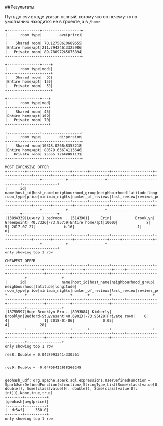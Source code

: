 ##Результаты

Путь до csv в коде указан полный, потому что он почему-то по умолчанию находится не в проекте, а в `/home`

    +---------------+------------------+
    |      room_type|        avg(price)|
    +---------------+------------------+
    |    Shared room| 70.12758620689655|
    |Entire home/apt|211.79424613325986|
    |   Private room| 89.78097285675894|
    +---------------+------------------+

    +---------------+----+
    |      room_type|mode|
    +---------------+----+
    |    Shared room|  35|
    |Entire home/apt| 150|
    |   Private room|  50|
    +---------------+----+

    +---------------+---+
    |      room_type|med|
    +---------------+---+
    |    Shared room| 45|
    |Entire home/apt|160|
    |   Private room| 70|
    +---------------+---+

    +---------------+------------------+
    |      room_type|        dispersion|
    +---------------+------------------+
    |    Shared room|10348.026848353218|
    |Entire home/apt| 80679.63674113646|
    |   Private room| 25665.72608991132|
    +---------------+------------------+
    
    MOST EXPENSIVE OFFER
    +--------+--------------------+-------+---------+-------------------+-------------+--------+---------+---------------+-----+--------------+-----------------+-----------+-----------------+------------------------------+----------------+
    |      id|                name|host_id|host_name|neighbourhood_group|neighbourhood|latitude|longitude|      room_type|price|minimum_nights|number_of_reviews|last_review|reviews_per_month|calculated_host_listings_count|availability_365|
    +--------+--------------------+-------+---------+-------------------+-------------+--------+---------+---------------+-----+--------------+-----------------+-----------+-----------------+------------------------------+----------------+
    |13894339|Luxury 1 bedroom ...|5143901|     Erin|           Brooklyn|   Greenpoint| 40.7326|-73.95739|Entire home/apt|10000|             5|                5| 2017-07-27|             0.16|                             1|               0|
    +--------+--------------------+-------+---------+-------------------+-------------+--------+---------+---------------+-----+--------------+-----------------+-----------+-----------------+------------------------------+----------------+
    only showing top 1 row
    
    CHEAPEST OFFER
    +--------+--------------------+-------+---------+-------------------+------------------+--------+---------+------------+-----+--------------+-----------------+-----------+-----------------+------------------------------+----------------+
    |      id|                name|host_id|host_name|neighbourhood_group|     neighbourhood|latitude|longitude|   room_type|price|minimum_nights|number_of_reviews|last_review|reviews_per_month|calculated_host_listings_count|availability_365|
    +--------+--------------------+-------+---------+-------------------+------------------+--------+---------+------------+-----+--------------+-----------------+-----------+-----------------+------------------------------+----------------+
    |18750597|Huge Brooklyn Bro...|8993084| Kimberly|           Brooklyn|Bedford-Stuyvesant|40.69023|-73.95428|Private room|    0|             4|                1| 2018-01-06|             0.05|                             4|              28|
    +--------+--------------------+-------+---------+-------------------+------------------+--------+---------+------------+-----+--------------+-----------------+-----------+-----------------+------------------------------+----------------+
    only showing top 1 row

    res8: Double = 0.04279933414330361
    
    
    res9: Double = -0.04795422658266245


    geohash_udf: org.apache.spark.sql.expressions.UserDefinedFunction = SparkUserDefinedFunction(<function>,StringType,List(Some(class[value[0]: double]), Some(class[value[0]: double]), Some(class[value[0]: int])),None,true,true)
    +-------+----------+
    |geohash|avg(price)|
    +-------+----------+
    |  dr5wf|     350.0|
    +-------+----------+
    only showing top 1 row